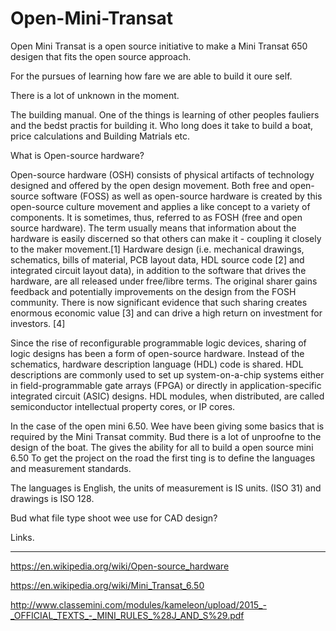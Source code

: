 # Open-Mini-Transat


Open Mini Transat is a open source initiative to make a Mini Transat 650 desigen that fits the open source approach. 

For the pursues of learning how fare we are able to build it oure self. 

There is a lot of unknown in the moment. 

The building manual. 
One of the things is learning of other peoples fauliers and the bedst practis for building it. 
Who long does it take to build a boat, price calculations and 
Building Matrials etc.

What is Open-source hardware?

Open-source hardware (OSH) consists of physical artifacts of technology designed and offered by the open design movement. 
Both free and open-source software (FOSS) as well as open-source hardware is created by this open-source culture movement and applies a like concept to a variety of components. 
It is sometimes, thus, referred to as FOSH (free and open source hardware). 
The term usually means that information about the hardware is easily discerned so that others can make it - coupling it closely to the maker movement.[1] 
Hardware design (i.e. mechanical drawings, schematics, bills of material, PCB layout data, HDL source code [2] and integrated circuit layout data), in addition to the software that drives the hardware, are all released under free/libre terms. 
The original sharer gains feedback and potentially improvements on the design from the FOSH community. 
There is now significant evidence that such sharing creates enormous economic value [3] and can drive a high return on investment for investors. [4]

Since the rise of reconfigurable programmable logic devices, sharing of logic designs has been a form of open-source hardware. 
Instead of the schematics, hardware description language (HDL) code is shared. 
HDL descriptions are commonly used to set up system-on-a-chip systems either in field-programmable gate arrays (FPGA) or directly in application-specific integrated circuit (ASIC) designs. 
HDL modules, when distributed, are called semiconductor intellectual property cores, or IP cores.

In the case of the open mini 6.50.
Wee have been giving some basics that is required by the Mini Transat commity. 
Bud there is a lot of unproofne to the design of the boat. 
The gives the ability for all to build a open source mini 6.50
To get the project on the road the first ting is to define the languages and measurement standards. 

The languages is English, the units of measurement is IS units. (ISO 31) and drawings is ISO 128.

Bud what file type shoot wee use for CAD design? 


Links.
_________

https://en.wikipedia.org/wiki/Open-source_hardware

https://en.wikipedia.org/wiki/Mini_Transat_6.50

http://www.classemini.com/modules/kameleon/upload/2015_-_OFFICIAL_TEXTS_-_MINI_RULES_%28J_AND_S%29.pdf
